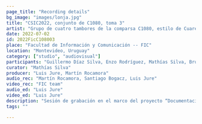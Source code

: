 ```yaml
---
page_title: "Recording details"
bg_image: "images/lonja.jpg"
title: "CSIC2022, conjunto de C1080, toma 3"  
artist: "Grupo de cuatro tambores de la comparsa C1080, estilo de Cuareim" 
date: 2022-07-02
id: 2022FicC108003
place: "Facultad de Información y Comunicación -- FIC" 
location: "Montevideo, Uruguay" 
category: ["studio", "audiovisual"]
participants: "Guillermo Díaz Silva, Enzo Rodríguez, Mathías Silva, Bruno Seijas" 
curator: "Mathías Silva" 
producer: "Luis Jure, Martín Rocamora" 
audio_rec: "Martín Rocamora, Santiago Bogacz, Luis Jure" 
video_rec: "FIC team" 
audio_ed: "Luis Jure" 
video_ed: "Luis Jure" 
description: "Sesión de grabación en el marco del proyecto “Documentacion y análisis del candombe uruguayo”, financiado por la CSIC, agencia de investigación de la Universidad de la República. La sesión se realizó en colaboración con la FIC." 
tags: "" 

---
```

